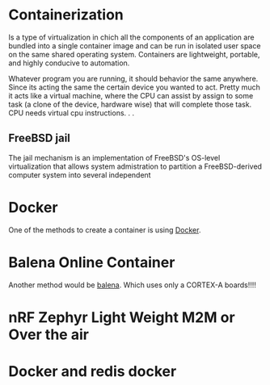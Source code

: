 # Containerization
Is a type of virtualization in chich all the components of an application are bundled into a single container image and can be run in isolated user space on the same  shared operating system. Containers are lightweight, portable, and highly conducive to automation. 

Whatever program you are running, it should behavior the same anywhere. Since its acting the same the certain device you wanted to act. Pretty much it acts like a virtual machine, where the CPU can assist by assign to some task (a clone of the device, hardware wise) that will complete those task. CPU needs virtual cpu instructions. . . 

## FreeBSD jail
The jail mechanism is an implementation of FreeBSD's OS-level virtualization that allows system admistration to partition a FreeBSD-derived computer system into several independent 

# Docker
One of the methods to create a container is using [Docker](https://www.docker.com). 

# Balena Online Container
Another method would be [balena](https://www.balena.io/cloud). Which uses only a CORTEX-A boards!!!!

# nRF Zephyr Light Weight M2M or Over the air

# Docker and redis docker

